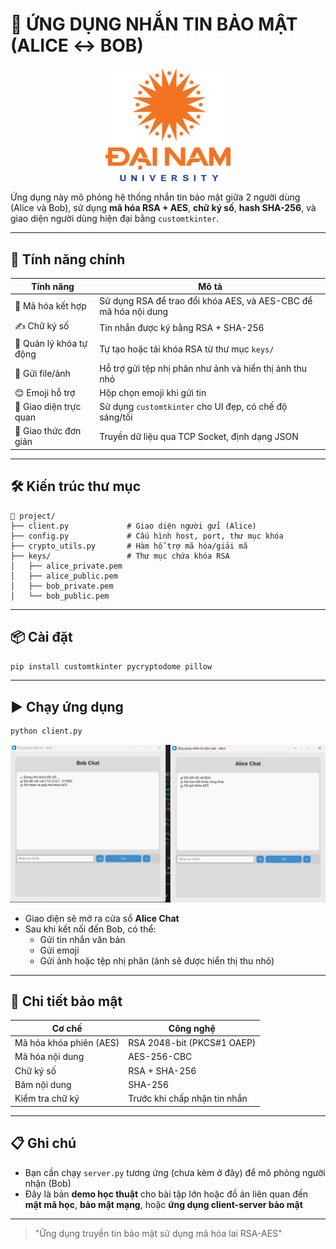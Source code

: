 
# 💬 ỨNG DỤNG NHẮN TIN BẢO MẬT (ALICE ↔ BOB)
<div align="center">
  <p align="center">
    <img src="img/logoDaiNam.png" alt="DaiNam University Logo" width="200"/>
  </p>
</div>

Ứng dụng này mô phỏng hệ thống nhắn tin bảo mật giữa 2 người dùng (Alice và Bob), sử dụng **mã hóa RSA + AES**, **chữ ký số**, **hash SHA-256**, và giao diện người dùng hiện đại bằng `customtkinter`.

---

## 🧩 Tính năng chính

| Tính năng                  | Mô tả |
|---------------------------|-------|
| 🔐 Mã hóa kết hợp          | Sử dụng RSA để trao đổi khóa AES, và AES-CBC để mã hóa nội dung |
| ✍️ Chữ ký số               | Tin nhắn được ký bằng RSA + SHA-256 |
| 🔑 Quản lý khóa tự động    | Tự tạo hoặc tải khóa RSA từ thư mục `keys/` |
| 📄 Gửi file/ảnh            | Hỗ trợ gửi tệp nhị phân như ảnh và hiển thị ảnh thu nhỏ |
| 😊 Emoji hỗ trợ            | Hộp chọn emoji khi gửi tin |
| 💬 Giao diện trực quan     | Sử dụng `customtkinter` cho UI đẹp, có chế độ sáng/tối |
| 📜 Giao thức đơn giản      | Truyền dữ liệu qua TCP Socket, định dạng JSON |

---

## 🛠️ Kiến trúc thư mục

```
📁 project/
├── client.py             # Giao diện người gửi (Alice)
├── config.py             # Cấu hình host, port, thư mục khóa
├── crypto_utils.py       # Hàm hỗ trợ mã hóa/giải mã
├── keys/                 # Thư mục chứa khóa RSA
│   ├── alice_private.pem
│   ├── alice_public.pem
│   ├── bob_private.pem
│   └── bob_public.pem
```

---

## 📦 Cài đặt

```bash
pip install customtkinter pycryptodome pillow
```

---

## ▶️ Chạy ứng dụng

```bash
python client.py
```

<img src="img/giao dien.png" alt="" width="700px" hight="700px"/>

- Giao diện sẽ mở ra cửa sổ **Alice Chat**
- Sau khi kết nối đến Bob, có thể:
  - Gửi tin nhắn văn bản
  - Gửi emoji
  - Gửi ảnh hoặc tệp nhị phân (ảnh sẽ được hiển thị thu nhỏ)

---

## 🔐 Chi tiết bảo mật

| Cơ chế | Công nghệ |
|--------|-----------|
| Mã hóa khóa phiên (AES) | RSA 2048-bit (PKCS#1 OAEP) |
| Mã hóa nội dung | AES-256-CBC |
| Chữ ký số | RSA + SHA-256 |
| Băm nội dung | SHA-256 |
| Kiểm tra chữ ký | Trước khi chấp nhận tin nhắn |

---

## 📋 Ghi chú

- Bạn cần chạy `server.py` tương ứng (chưa kèm ở đây) để mô phỏng người nhận (Bob)
- Đây là bản **demo học thuật** cho bài tập lớn hoặc đồ án liên quan đến **mật mã học**, **bảo mật mạng**, hoặc **ứng dụng client-server bảo mật**

---
>  "Ứng dụng truyền tin bảo mật sử dụng mã hóa lai RSA-AES"
